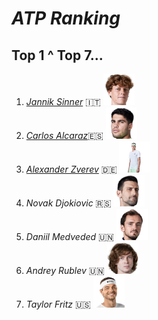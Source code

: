 # *ATP Ranking*
## Top 1 ^ Top 7...

1.  [*Jannik Sinner*](https://github.com/peache2/FirstContact/blob/main/sinner.md) 🇮🇹    <img src="sinner.png" alt="" width="50" height="50" />  
2.  [*Carlos Alcaraz*](https://github.com/peache2/FirstContact/blob/main/alcaraz.md)🇪🇸    <img src="alcaraz.png" alt="" width="50" height="50" /> 
3.  [*Alexander Zverev*](https://github.com/peache2/FirstContact/blob/main/zverev.md) 🇩🇪   <img src="zverev.png" alt="" width="50" height="50" /> 
4.  *Novak Djokiovic* 🇷🇸      <img src="djokovic.png" alt="" width="50" height="50" />
5.  *Daniil Medveded* 🇺🇳      <img src="medvedev.png" alt="" width="50" height="50" />
6.  *Andrey Rublev* 🇺🇳     <img src="rublev.png" alt="" width="50" height="50" />
7.  *Taylor Fritz* 🇺🇸       <img src="fritz.png" alt="" width="50" height="50" />
